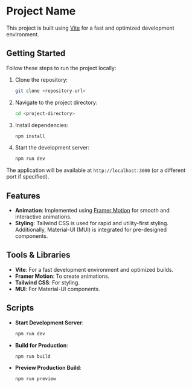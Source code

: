 # Project Name

This project is built using [Vite](https://vitejs.dev/) for a fast and optimized development environment.

## Getting Started

Follow these steps to run the project locally:

1. Clone the repository:
   ```bash
   git clone <repository-url>
   ```

2. Navigate to the project directory:
   ```bash
   cd <project-directory>
   ```

3. Install dependencies:
   ```bash
   npm install
   ```

4. Start the development server:
   ```bash
   npm run dev
   ```

The application will be available at `http://localhost:3000` (or a different port if specified).

## Features

- **Animation**: Implemented using [Framer Motion](https://www.framer.com/motion/) for smooth and interactive animations.
- **Styling**: Tailwind CSS is used for rapid and utility-first styling. Additionally, Material-UI (MUI) is integrated for pre-designed components.

## Tools & Libraries

- **Vite**: For a fast development environment and optimized builds.
- **Framer Motion**: To create animations.
- **Tailwind CSS**: For styling.
- **MUI**: For Material-UI components.

## Scripts

- **Start Development Server**:
  ```bash
  npm run dev
  ```

- **Build for Production**:
  ```bash
  npm run build
  ```

- **Preview Production Build**:
  ```bash
  npm run preview
  ```